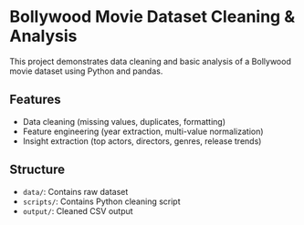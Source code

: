 # Bollywood Movie Dataset Cleaning & Analysis

This project demonstrates data cleaning and basic analysis of a Bollywood movie dataset using Python and pandas.

## Features
- Data cleaning (missing values, duplicates, formatting)
- Feature engineering (year extraction, multi-value normalization)
- Insight extraction (top actors, directors, genres, release trends)

## Structure
- `data/`: Contains raw dataset
- `scripts/`: Contains Python cleaning script
- `output/`: Cleaned CSV output

